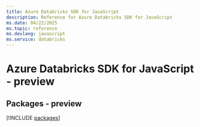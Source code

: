 ```yaml
---
title: Azure Databricks SDK for JavaScript
description: Reference for Azure Databricks SDK for JavaScript
ms.date: 04/22/2025
ms.topic: reference
ms.devlang: javascript
ms.service: databricks
---
```

# Azure Databricks SDK for JavaScript - preview
## Packages - preview
[!INCLUDE [packages](databricks-index.md)]
